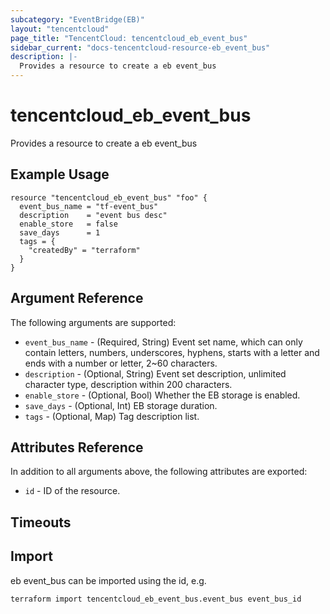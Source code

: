 ```yaml
---
subcategory: "EventBridge(EB)"
layout: "tencentcloud"
page_title: "TencentCloud: tencentcloud_eb_event_bus"
sidebar_current: "docs-tencentcloud-resource-eb_event_bus"
description: |-
  Provides a resource to create a eb event_bus
---
```


# tencentcloud_eb_event_bus

Provides a resource to create a eb event_bus

## Example Usage

```hcl
resource "tencentcloud_eb_event_bus" "foo" {
  event_bus_name = "tf-event_bus"
  description    = "event bus desc"
  enable_store   = false
  save_days      = 1
  tags = {
    "createdBy" = "terraform"
  }
}
```

## Argument Reference

The following arguments are supported:

* `event_bus_name` - (Required, String) Event set name, which can only contain letters, numbers, underscores, hyphens, starts with a letter and ends with a number or letter, 2~60 characters.
* `description` - (Optional, String) Event set description, unlimited character type, description within 200 characters.
* `enable_store` - (Optional, Bool) Whether the EB storage is enabled.
* `save_days` - (Optional, Int) EB storage duration.
* `tags` - (Optional, Map) Tag description list.

## Attributes Reference

In addition to all arguments above, the following attributes are exported:

* `id` - ID of the resource.



## Timeouts

<no value>


## Import

eb event_bus can be imported using the id, e.g.

```
terraform import tencentcloud_eb_event_bus.event_bus event_bus_id
```

